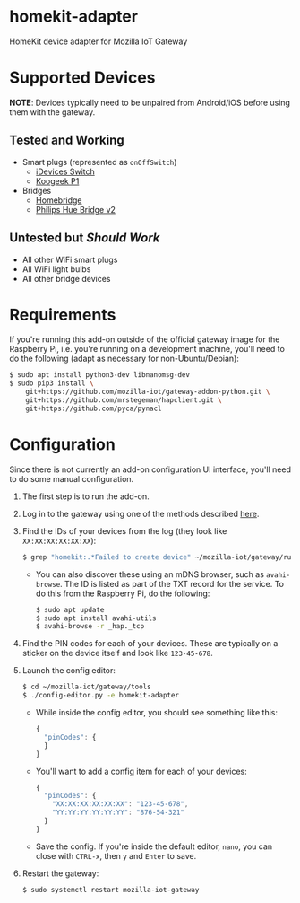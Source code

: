 # homekit-adapter

HomeKit device adapter for Mozilla IoT Gateway

# Supported Devices

**NOTE**: Devices typically need to be unpaired from Android/iOS before using them with the gateway.

## Tested and Working

* Smart plugs (represented as `onOffSwitch`)
    * [iDevices Switch](https://store.idevicesinc.com/idevices-switch/)
    * [Koogeek P1](https://www.koogeek.com/p-p1.html)
* Bridges
    * [Homebridge](https://github.com/nfarina/homebridge)
    * [Philips Hue Bridge v2](https://www2.meethue.com/en-us/p/hue-bridge/046677458478)

## Untested but _Should Work_

* All other WiFi smart plugs
* All WiFi light bulbs
* All other bridge devices

# Requirements

If you're running this add-on outside of the official gateway image for the Raspberry Pi, i.e. you're running on a development machine, you'll need to do the following (adapt as necessary for non-Ubuntu/Debian):

```bash
$ sudo apt install python3-dev libnanomsg-dev
$ sudo pip3 install \
    git+https://github.com/mozilla-iot/gateway-addon-python.git \
    git+https://github.com/mrstegeman/hapclient.git \
    git+https://github.com/pyca/pynacl
```

# Configuration

Since there is not currently an add-on configuration UI interface, you'll need to do some manual configuration.

1. The first step is to run the add-on.
2. Log in to the gateway using one of the methods described [here](https://github.com/mozilla-iot/wiki/wiki/Logging-into-the-Raspberry-Pi).
3. Find the IDs of your devices from the log (they look like `XX:XX:XX:XX:XX:XX`):

    ```bash
    $ grep "homekit:.*Failed to create device" ~/mozilla-iot/gateway/run-app.log
    ```

    * You can also discover these using an mDNS browser, such as `avahi-browse`. The ID is listed as part of the TXT record for the service. To do this from the Raspberry Pi, do the following:

        ```bash
        $ sudo apt update
        $ sudo apt install avahi-utils
        $ avahi-browse -r _hap._tcp
        ```

4. Find the PIN codes for each of your devices. These are typically on a sticker on the device itself and look like `123-45-678`.
5. Launch the config editor:

    ```bash
    $ cd ~/mozilla-iot/gateway/tools
    $ ./config-editor.py -e homekit-adapter
    ```

    * While inside the config editor, you should see something like this:

        ```javascript
        {
          "pinCodes": {
          }
        }
        ```

    * You'll want to add a config item for each of your devices:

        ```javascript
        {
          "pinCodes": {
            "XX:XX:XX:XX:XX:XX": "123-45-678",
            "YY:YY:YY:YY:YY:YY": "876-54-321"
          }
        }
        ```

    * Save the config. If you're inside the default editor, `nano`, you can close with `CTRL-x`, then `y` and `Enter` to save.
6. Restart the gateway:

    ```bash
    $ sudo systemctl restart mozilla-iot-gateway
    ```
